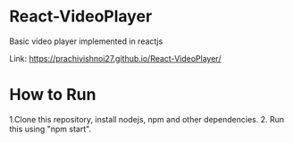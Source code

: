 # React-VideoPlayer
Basic video player implemented in reactjs

Link: https://prachivishnoi27.github.io/React-VideoPlayer/

# How to Run
1.Clone this repository, install nodejs, npm and other dependencies.
2. Run this using "npm start".
